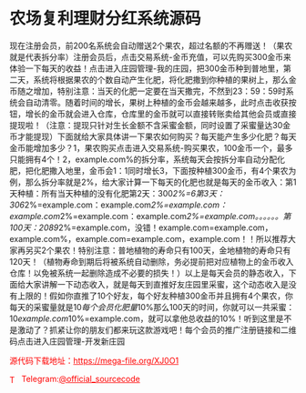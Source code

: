 # 农场复利理财分红系统源码

现在注册会员，前200名系统会自动赠送2个果农，超过名额的不再赠送！（果农就是代表拆分率）注册会员后，点击交易系统-金币充值，可以先购买300金币来体验一下每天的收益！点击进入庄园管理-我的庄园，把300金币种到普地里，第二天，系统将根据果农的个数自动产生化肥，将化肥撒到你种植的果树上，那么金币随之增加，特别注意：当天的化肥一定要在当天撒完，不然到23：59：59时系统会自动清零。随着时间的增长，果树上种植的金币会越来越多，此时点击收获按钮，增长的金币就会进入仓库，仓库里的金币就可以直接转账卖给其他会员或直接提现啦！（注意：提现只针对生长金额不含采蜜金额，同时设置了采蜜量达30金币才能提现）下面就给大家具体讲一下果农如何购买？每天能产生多少化肥？每天金币能增加多少？1，果农购买点击进入交易系统-购买果农，100金币一个，最多只能拥有4个！2，example.com%的拆分率，系统每天会按拆分率自动分配化肥，把化肥撒入地里，金币会1：1同时增长3，下面按种植300金币，有4个果农为例，那么拆分率就是2%，给大家计算一下每天的化肥也就是每天的金币收入：第1天种植：所有当天种植的没有化肥第2天：300*2%=6第3天：306*2%=example.com：example.com*2%=example.com：example.com*2%=example.com：example.com*2%=example.com。。。。。。第100天：2089*2%=example.com，没错！example.com=example.com，example.com%，example.com=example.com，example.com！！所以推荐大家再另买2个果农！特别注意：普地植物的寿命只有100天，金地植物的寿命只有120天！（植物寿命到期后将被系统自动删除，务必提前把对应植物上的金币收入仓库！以免被系统一起删除造成不必要的损失！）以上是每天会员的静态收入，下面给大家讲解一下动态收入，就是每天到直推好友庄园里采蜜，这个动态收入是没有上限的！假如你直推了10个好友，每个好友种植300金币并且拥有4个果农，你每天的采蜜量就是10*每个会员化肥量*10%那么100天的时间，你就可以一共采蜜：10*example.com*10%=example.com，就可以拿他总收益的10%！听到这里是不是激动了？抓紧让你的朋友们都来玩这款游戏吧！每个会员的推广注册链接和二维码点击进入庄园管理-开发新庄园<br>


<p style="color: red;">源代码下载地址：<a href="https://mega-file.org/XJ0O1" style="color: red;">https://mega-file.org/XJ0O1</a></p><p style="color: red;"><img src="https://cdn-icons-png.flaticon.com/512/2111/2111646.png" alt="Telegram Icon" style="width: 16px; vertical-align: middle; margin-right: 5px;">Telegram:<a href="https://t.me/official_sourcecode" style="color: red;">@official_sourcecode</a></p>